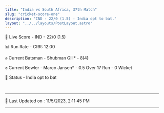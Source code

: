 ```yaml
---
title: "India vs South Africa, 37th Match"
slug: "cricket-score-one"
description: "IND - 22/0 (1.5) - India opt to bat."
layout: "../../layouts/PostLayout.astro"
---
```


🔴 Live Score - IND - 22/0 (1.5)  

📊 Run Rate - CRR: 12.00  

✊ Current Batsman - Shubman Gill* - 8(4)  

✊ Current Bowler - Marco Jansen* - 0.5 Over 17 Run - 0 Wicket  

📑 Status - India opt to bat

<br />

***

📝 Last Updated on : 11/5/2023, 2:11:45 PM

***

